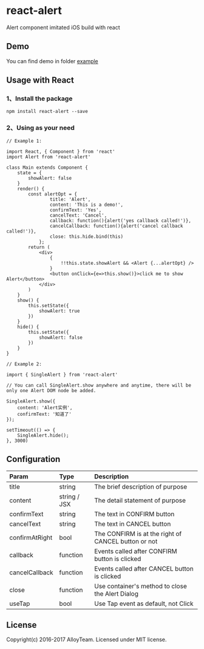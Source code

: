 # react-alert
Alert component imitated iOS build with react

## Demo
You can find demo in folder [example](https://github.com/Caesor/react-alert/examples)

## Usage with React

### 1、Install the package
`npm install react-alert --save`

### 2、Using as your need
```
// Example 1:

import React, { Component } from 'react'
import Alert from 'react-alert'

class Main extends Component {
    state = {
        showAlert: false
    }
    render() {
        const alertOpt = {
                title: 'Alert',
                content: 'This is a demo!',
                confirmText: 'Yes',
                cancelText: 'Cancel',
                callback: function(){alert('yes callback called!')},
                cancelCallback: function(){alert('cancel callback called!')},
                close: this.hide.bind(this)
            };
        return (
            <div>
                {
                    !!this.state.showAlert && <Alert {...alertOpt} />
                }
                <button onClick={e=>this.show()}>click me to show Alert</button>
            </div>
        )
    }
    show() {
        this.setState({
            showAlert: true
        })
    }
    hide() {
        this.setState({
            showAlert: false
        })
    }
}

// Example 2:

import { SingleAlert } from 'react-alert'

// You can call SingleAlert.show anywhere and anytime, there will be only one Alert DOM node be added.

SingleAlert.show({
    content: 'Alert实例',
    confirmText: '知道了'
});

setTimeout(() => {
    SingleAlert.hide();
}, 3000)
```
## Configuration
| Param     | Type     | Description |
| :------------- | :------------- | :------------- |
| title       | string       | The brief description of purpose |
| content       | string / JSX       | The detail statement of purpose |
| confirmText       | string       | The text in CONFIRM button |
| cancelText       | string       | The text in CANCEL button |
| confirmAtRight       | bool       | The CONFIRM is at the right of CANCEL button or not |
| callback       | function       | Events called after CONFIRM button is clicked |
| cancelCallback       | function       | Events called after CANCEL button is clicked |
| close       | function       | Use container's method to close the Alert Dialog |
| useTap  | bool       | Use Tap event as default, not Click |

## License
Copyright(c) 2016-2017 AlloyTeam. Licensed under MIT license.
